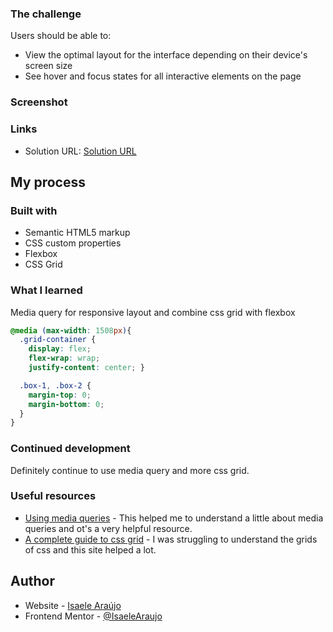 ### The challenge

Users should be able to:

- View the optimal layout for the interface depending on their device's screen size
- See hover and focus states for all interactive elements on the page

### Screenshot
[](./design/desktop-design.jpg)

### Links

- Solution URL: [Solution URL](https://www.frontendmentor.io/solutions/summarycomponent-using-media-query-css-grid-and-flexbox-e07pGvp6kT)

## My process

### Built with

- Semantic HTML5 markup
- CSS custom properties
- Flexbox
- CSS Grid

### What I learned

Media query for responsive layout and combine css grid with flexbox

```css
@media (max-width: 1508px){
  .grid-container { 
    display: flex; 
    flex-wrap: wrap; 
    justify-content: center; } 

  .box-1, .box-2 { 
    margin-top: 0; 
    margin-bottom: 0;
  } 
}


```
### Continued development

Definitely continue to use media query and more css grid.

### Useful resources

- [Using media queries](https://developer.mozilla.org/en-US/docs/Web/CSS/CSS_media_queries/Using_media_queries) - This helped me to understand a little about media queries and ot's a very helpful resource.
- [A complete guide to css grid](https://css-tricks.com/snippets/css/complete-guide-grid/) - I was struggling to understand the grids of css and this site helped a lot.


## Author

- Website - [Isaele Araújo](https://www.your-site.com)
- Frontend Mentor - [@IsaeleAraujo](https://www.frontendmentor.io/profile/IsaeleAraujo)
